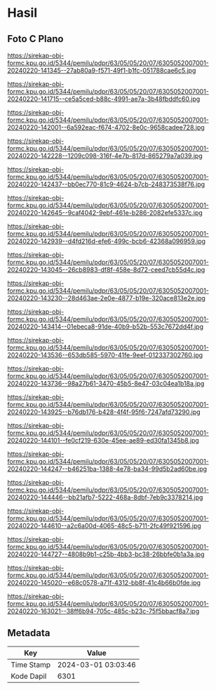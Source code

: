 # Hasil

## Foto C Plano

https://sirekap-obj-formc.kpu.go.id/5344/pemilu/pdpr/63/05/05/20/07/6305052007001-20240220-141345--27ab80a9-f571-49f1-b1fc-051788cae6c5.jpg

https://sirekap-obj-formc.kpu.go.id/5344/pemilu/pdpr/63/05/05/20/07/6305052007001-20240220-141715--ce5a5ced-b88c-4991-ae7a-3b48fbddfc60.jpg

https://sirekap-obj-formc.kpu.go.id/5344/pemilu/pdpr/63/05/05/20/07/6305052007001-20240220-142001--6a592eac-f674-4702-8e0c-9658cadee728.jpg

https://sirekap-obj-formc.kpu.go.id/5344/pemilu/pdpr/63/05/05/20/07/6305052007001-20240220-142228--1209c098-316f-4e7b-817d-865279a7a039.jpg

https://sirekap-obj-formc.kpu.go.id/5344/pemilu/pdpr/63/05/05/20/07/6305052007001-20240220-142437--bb0ec770-81c9-4624-b7cb-248373538f76.jpg

https://sirekap-obj-formc.kpu.go.id/5344/pemilu/pdpr/63/05/05/20/07/6305052007001-20240220-142645--9caf4042-9ebf-461e-b286-2082efe5337c.jpg

https://sirekap-obj-formc.kpu.go.id/5344/pemilu/pdpr/63/05/05/20/07/6305052007001-20240220-142939--d4fd216d-efe6-499c-bcb6-42368a096959.jpg

https://sirekap-obj-formc.kpu.go.id/5344/pemilu/pdpr/63/05/05/20/07/6305052007001-20240220-143045--26cb8983-df8f-458e-8d72-ceed7cb55d4c.jpg

https://sirekap-obj-formc.kpu.go.id/5344/pemilu/pdpr/63/05/05/20/07/6305052007001-20240220-143230--28d463ae-2e0e-4877-b19e-320ace813e2e.jpg

https://sirekap-obj-formc.kpu.go.id/5344/pemilu/pdpr/63/05/05/20/07/6305052007001-20240220-143414--01ebeca8-91de-40b9-b52b-553c7672dd4f.jpg

https://sirekap-obj-formc.kpu.go.id/5344/pemilu/pdpr/63/05/05/20/07/6305052007001-20240220-143536--653db585-5970-41fe-9eef-012337302760.jpg

https://sirekap-obj-formc.kpu.go.id/5344/pemilu/pdpr/63/05/05/20/07/6305052007001-20240220-143736--98a27b61-3470-45b5-8e47-03c04ea1b18a.jpg

https://sirekap-obj-formc.kpu.go.id/5344/pemilu/pdpr/63/05/05/20/07/6305052007001-20240220-143925--b76db176-b428-4f4f-95f6-7247afd73290.jpg

https://sirekap-obj-formc.kpu.go.id/5344/pemilu/pdpr/63/05/05/20/07/6305052007001-20240220-144101--fe0cf219-630e-45ee-ae89-ed30fa1345b8.jpg

https://sirekap-obj-formc.kpu.go.id/5344/pemilu/pdpr/63/05/05/20/07/6305052007001-20240220-144247--b46251ba-1388-4e78-ba34-99d5b2ad60be.jpg

https://sirekap-obj-formc.kpu.go.id/5344/pemilu/pdpr/63/05/05/20/07/6305052007001-20240220-144446--bb21afb7-5222-468a-8dbf-7eb9c3378214.jpg

https://sirekap-obj-formc.kpu.go.id/5344/pemilu/pdpr/63/05/05/20/07/6305052007001-20240220-144610--a2c6a00d-4065-48c5-b711-2fc49f921596.jpg

https://sirekap-obj-formc.kpu.go.id/5344/pemilu/pdpr/63/05/05/20/07/6305052007001-20240220-144727--4808b9b1-c25b-4bb3-bc38-26bbfe0b1a3a.jpg

https://sirekap-obj-formc.kpu.go.id/5344/pemilu/pdpr/63/05/05/20/07/6305052007001-20240220-145020--e68c0578-a71f-4312-bb8f-41c4b66b0fde.jpg

https://sirekap-obj-formc.kpu.go.id/5344/pemilu/pdpr/63/05/05/20/07/6305052007001-20240220-163021--38ff6b94-705c-485c-b23c-75f5bbacf8a7.jpg


## Metadata

| Key        | Value               |
| ---------- | ------------------- |
| Time Stamp | 2024-03-01 03:03:46 |
| Kode Dapil | 6301                |



